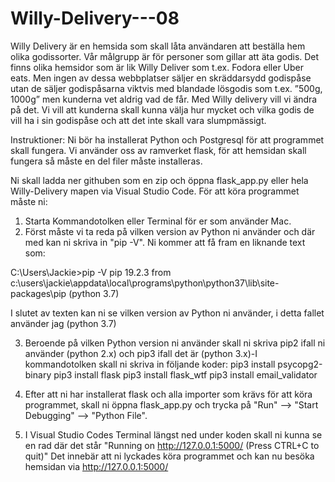 # Willy-Delivery---08

Willy Delivery är en hemsida som skall låta användaren att beställa hem olika godissorter. Vår målgrupp är för personer som gillar att äta godis. Det finns olika hemsidor som är lik Willy Deliver som t.ex. Fodora eller Uber eats. Men ingen av dessa webbplatser säljer en skräddarsydd godispåse utan de säljer godispåsarna viktvis med blandade lösgodis som t.ex. ”500g, 1000g” men kunderna vet aldrig vad de får. Med Willy delivery vill vi ändra på det. Vi vill att kunderna skall kunna välja hur mycket och vilka godis de vill ha i sin godispåse och att det inte skall vara slumpmässigt.

Instruktioner:
Ni bör ha installerat Python och Postgresql för att programmet skall fungera.
Vi använder oss av ramverket flask, för att hemsidan skall fungera så måste en del filer måste installeras.

Ni skall ladda ner githuben som en zip och öppna flask_app.py eller hela Willy-Delivery mapen via Visual Studio Code. För att köra programmet måste ni:
1. Starta Kommandotolken eller Terminal för er som använder Mac.
2. Först måste vi ta reda på vilken version av Python ni använder och där med kan ni skriva in "pip -V". Ni kommer att få fram en liknande text som:

C:\Users\Jackie>pip -V
pip 19.2.3 from c:\users\jackie\appdata\local\programs\python\python37\lib\site-packages\pip (python 3.7)

I slutet av texten kan ni se vilken version av Python ni använder, i detta fallet använder jag (python 3.7)

3. Beroende på vilken Python version ni använder skall ni skriva pip2 ifall ni använder (python 2.x) och pip3 ifall det är (python 3.x)-I kommandotolken skall ni skriva in följande koder:
pip3 install psycopg2-binary
pip3 install flask
pip3 install flask_wtf
pip3 install email_validator

4. Efter att ni har installerat flask och alla importer som krävs för att köra programmet, skall ni öppna flask_app.py och trycka på "Run" --> "Start Debugging" --> "Python File".
5. I Visual Studio Codes Terminal längst ned under koden skall ni kunna se en rad där det står "Running on http://127.0.0.1:5000/ (Press CTRL+C to quit)" Det innebär att ni lyckades köra programmet och kan nu besöka hemsidan via http://127.0.0.1:5000/



          
    


